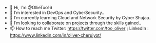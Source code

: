 - 👋 Hi, I’m @OllieToo16
- 👀 I’m interested in DevOps  and CyberSecurity..
- 🌱 I’m currently learning Cloud and Network Security by Cyber Shujaa..
- 💞️ I’m looking to collaborate on projects through the skills gained..
- 📫 How to reach me Twitter: https://twitter.com/too_oliver ; LinkedIn : https://www.linkedin.com/in/oliver-cheruiyot/

<!---
OllieToo16/OllieToo16 is a ✨ special ✨ repository because its `README.md` (this file) appears on your GitHub profile.
You can click the Preview link to take a look at your changes.
--->
